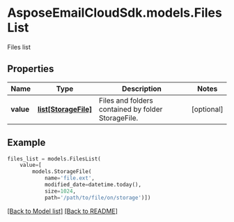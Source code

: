 # AsposeEmailCloudSdk.models.FilesList

Files list

## Properties
Name | Type | Description | Notes
------------ | ------------- | ------------- | -------------
**value** |[**list[StorageFile]**](StorageFile.md) |Files and folders contained by folder StorageFile. |[optional] 



## Example
```python
files_list = models.FilesList(
    value=[
        models.StorageFile(
            name='file.ext',
            modified_date=datetime.today(),
            size=1024,
            path='/path/to/file/on/storage')])
```


[[Back to Model list]](Models.md) [[Back to README]](README.md)

